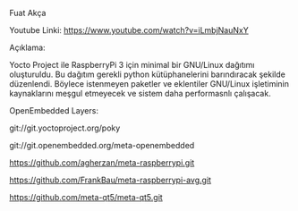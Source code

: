 Fuat Akça

Youtube Linki: https://www.youtube.com/watch?v=iLmbjNauNxY


Açıklama:

Yocto Project ile RaspberryPi 3 için minimal bir GNU/Linux dağıtımı oluşturuldu. Bu dağıtım gerekli python kütüphanelerini barındıracak şekilde düzenlendi. Böylece istenmeyen paketler ve eklentiler GNU/Linux işletiminin kaynaklarını meşgul etmeyecek ve sistem daha performasnlı çalışacak. 




OpenEmbedded Layers:

git://git.yoctoproject.org/poky

git://git.openembedded.org/meta-openembedded

https://github.com/agherzan/meta-raspberrypi.git

https://github.com/FrankBau/meta-raspberrypi-avg.git

https://github.com/meta-qt5/meta-qt5.git

